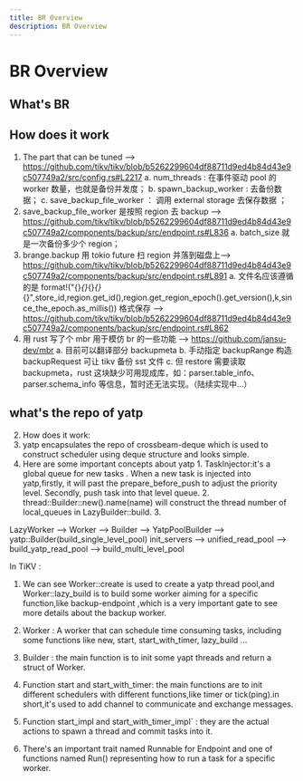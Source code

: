 ```yaml
---
title: BR Overview
description: BR Overview
---
```


# BR Overview

## What's BR

## How does it work

1. The part that can be tuned --> <https://github.com/tikv/tikv/blob/b5262299604df88711d9ed4b84d43e9c507749a2/src/config.rs#L2217>
  a. num_threads : 在事件驱动 pool 的 worker 数量，也就是备份并发度；
  b. spawn_backup_worker : 去备份数据；
  c. save_backup_file_worker ： 调用 external storage 去保存数据 ；
2. save_backup_file_worker 是按照 region 去 backup --> <https://github.com/tikv/tikv/blob/b5262299604df88711d9ed4b84d43e9c507749a2/components/backup/src/endpoint.rs#L836>
  a. batch_size 就是一次备份多少个 region；
3. brange.backup 用 tokio future 扫 region 并落到磁盘上--> <https://github.com/tikv/tikv/blob/b5262299604df88711d9ed4b84d43e9c507749a2/components/backup/src/endpoint.rs#L891>
  a. 文件名应该遵循的是 format!("{}_{}_{}_{}_{}",store_id,region.get_id(),region.get_region_epoch().get_version(),k,since_the_epoch.as_millis()) 格式保存 --> <https://github.com/tikv/tikv/blob/b5262299604df88711d9ed4b84d43e9c507749a2/components/backup/src/endpoint.rs#L862>
4. 用 rust 写了个 mbr 用于模仿 br 的一些功能 --> <https://github.com/jansu-dev/mbr>
  a. 目前可以翻译部分 backupmeta
  b. 手动指定 backupRange 构造 backupRequest 可让 tikv 备份 sst 文件
  c. 但 restore 需要读取 backupmeta，rust 这块缺少可用现成库，如：parser.table_info、parser.schema_info 等信息，暂时还无法实现。（陆续实现中...）

## what's the repo of yatp

2. How does it work:
  1. yatp encapsulates the repo of crossbeam-deque which is used to construct scheduler using deque structure and looks simple.
  2. Here are some important concepts about yatp
    1. TaskInjector:it's a global queue for new tasks . When a new task is injected into yatp,firstly, it will past the prepare_before_push to adjust the priority level. Secondly, push task into that level queue.
    2. thread::Builder::new().name(name) will construct the thread number of local_queues in LazyBuilder::build.
    3. 

LazyWorker --> Worker --> Builder --> YatpPoolBuilder --> yatp::Builder(build_single_level_pool)
init_servers --> unified_read_pool --> build_yatp_read_pool --> build_multi_level_pool 


In TiKV :
1. We can see Worker::create is used to create a yatp thread pool,and Worker::lazy_build is to build some worker aiming for a specific function,like backup-endpoint ,which is a very important gate to see more details about the backup worker.

1. Worker : A worker that can schedule time consuming tasks, including some functions like new, start, start_with_timer, lazy_build ...
  1. Builder : the main function is to init some yapt threads and return a struct of Worker.
  2. Function start and start_with_timer:  the main functions are to init different schedulers with different functions,like timer or tick(ping).in short,it's used to add channel to communicate and exchange messages.
  3. Function start_impl and start_with_timer_impl` : they are the actual actions to spawn a thread and commit tasks into it.
  4. There's an important trait named Runnable for Endpoint and one of functions named Run() representing how to run a task for a specific worker.